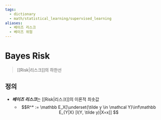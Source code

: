```yaml
---
tags:
  - dictionary
  - math/statistical_learning/supervised_learning
aliases:
  - 베이즈 리스크
  - 베이즈 위험
---
```

# Bayes Risk
> [[Risk|리스크]]의 하한선
## 정의
+ ***베이즈 리스크***는 [[Risk|리스크]]의 이론적 최솟값
	+ $$R^* := \mathbb E_X[\underset{\tilde y \in \mathcal Y}\inf\mathbb E_{Y|X} [l(Y, \tilde y)|X=x]] $$
